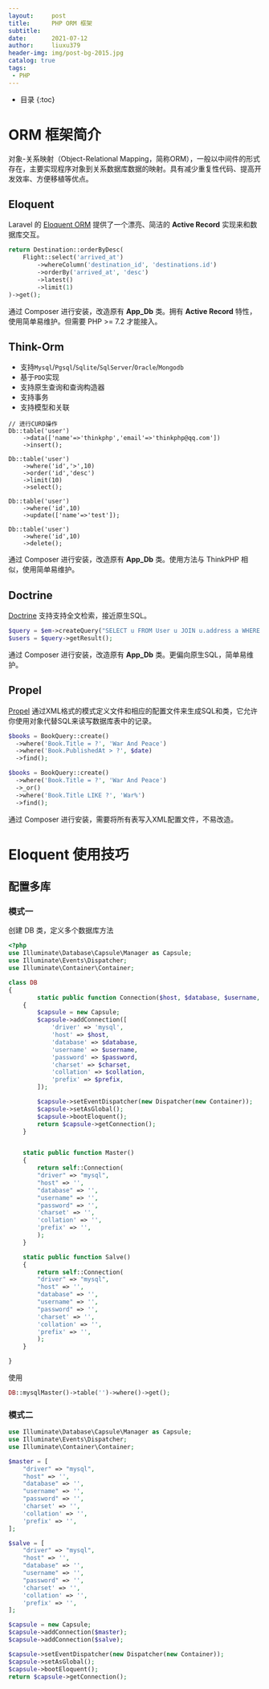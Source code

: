 ```yaml
---
layout:     post
title:      PHP ORM 框架
subtitle:   
date:       2021-07-12
author:     liuxu379
header-img: img/post-bg-2015.jpg
catalog: true
tags:
 - PHP
---
```


* 目录
  {:toc}

# ORM 框架简介

对象-关系映射（Object-Relational Mapping，简称ORM），一般以中间件的形式存在，主要实现程序对象到关系数据库数据的映射。具有减少重复性代码、提高开发效率、方便移植等优点。





## Eloquent

Laravel 的 [Eloquent ORM](https://learnku.com/docs/laravel/6.x/eloquent/5176#c0b58f) 提供了一个漂亮、简洁的 **Active Record** 实现来和数据库交互。

````php
return Destination::orderByDesc(
    Flight::select('arrived_at')
        ->whereColumn('destination_id', 'destinations.id')
        ->orderBy('arrived_at', 'desc')
        ->latest()
        ->limit(1)
)->get();
````



通过 Composer 进行安装，改造原有 **App_Db** 类。拥有 **Active Record** 特性，使用简单易维护。但需要 PHP >= 7.2 才能接入。








## Think-Orm

- 支持`Mysql`/`Pgsql`/`Sqlite`/`SqlServer`/`Oracle`/`Mongodb`
- 基于`PDO`实现
- 支持原生查询和查询构造器
- 支持事务
- 支持模型和关联

````
// 进行CURD操作
Db::table('user')
	->data(['name'=>'thinkphp','email'=>'thinkphp@qq.com'])
	->insert();	

Db::table('user')
	->where('id','>',10)
	->order('id','desc')
	->limit(10)
	->select();

Db::table('user')
	->where('id',10)
	->update(['name'=>'test']);	

Db::table('user')
	->where('id',10)
	->delete();
````



通过 Composer 进行安装，改造原有 **App_Db** 类。使用方法与 ThinkPHP 相似，使用简单易维护。








## Doctrine

[Doctrine](https://www.doctrine-project.org/projects/doctrine-orm/en/current/reference/dql-doctrine-query-language.html#doctrine-query-language) 支持支持全文检索，接近原生SQL。

````php
$query = $em->createQuery("SELECT u FROM User u JOIN u.address a WHERE a.city = 'Berlin'");
$users = $query->getResult();
````



通过 Composer 进行安装，改造原有 **App_Db** 类。更偏向原生SQL，简单易维护。









## Propel

[Propel](http://propelorm.org/documentation/02-buildtime.html) 通过XML格式的模式定义文件和相应的配置文件来生成SQL和类，它允许你使用对象代替SQL来读写数据库表中的记录。

````php
$books = BookQuery::create()
  ->where('Book.Title = ?', 'War And Peace')
  ->where('Book.PublishedAt > ?', $date)
  ->find();

$books = BookQuery::create()
  ->where('Book.Title = ?', 'War And Peace')
  ->_or()
  ->where('Book.Title LIKE ?', 'War%')
  ->find();
````



通过 Composer 进行安装，需要将所有表写入XML配置文件，不易改造。











# Eloquent 使用技巧



## 配置多库



### 模式一

创建 DB 类，定义多个数据库方法

````php
<?php
use Illuminate\Database\Capsule\Manager as Capsule;
use Illuminate\Events\Dispatcher;
use Illuminate\Container\Container;

class DB
{
        static public function Connection($host, $database, $username, $password, $charset, $collation = 'utf8_unicode_ci', $prefix = '')
    {
        $capsule = new Capsule;
        $capsule->addConnection([
            'driver' => 'mysql',
            'host' => $host,
            'database' => $database,
            'username' => $username,
            'password' => $password,
            'charset' => $charset,
            'collation' => $collation,
            'prefix' => $prefix,
        ]);

        $capsule->setEventDispatcher(new Dispatcher(new Container));
        $capsule->setAsGlobal();
        $capsule->bootEloquent();
        return $capsule->getConnection();
    }


    static public function Master()
    {
        return self::Connection(
        "driver" => "mysql",
        "host" => '',
        "database" => '',
        "username" => '',
        "password" => '',
        'charset' => '',
        'collation' => '',
        'prefix' => '',
        );
    }

    static public function Salve()
    {
        return self::Connection(
        "driver" => "mysql",
        "host" => '',
        "database" => '',
        "username" => '',
        "password" => '',
        'charset' => '',
        'collation' => '',
        'prefix' => '',
        );
    }

}
````

使用

````php
DB::mysqlMaster()->table('')->where()->get();
````









### 模式二

````php
use Illuminate\Database\Capsule\Manager as Capsule;
use Illuminate\Events\Dispatcher;
use Illuminate\Container\Container;

$master = [
    "driver" => "mysql",
    "host" => '',
    "database" => '',
    "username" => '',
    "password" => '',
    'charset' => '',
    'collation' => '',
    'prefix' => '',
];

$salve = [
    "driver" => "mysql",
    "host" => '',
    "database" => '',
    "username" => '',
    "password" => '',
    'charset' => '',
    'collation' => '',
    'prefix' => '',
];

$capsule = new Capsule;
$capsule->addConnection($master);
$capsule->addConnection($salve);

$capsule->setEventDispatcher(new Dispatcher(new Container));
$capsule->setAsGlobal();
$capsule->bootEloquent();
return $capsule->getConnection();
````

